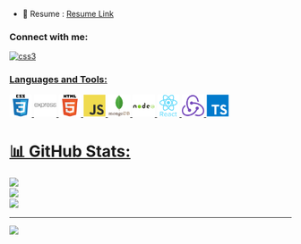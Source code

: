 

- 📄 Resume : [Resume Link](https://drive.google.com/file/d/1v101nto8M20QbFkWdLUNZ7SP9-8LHSSJ/view?usp=drive_link)

<h3 align="left">Connect with me:</h3>
<p align="left">
   <a href="https://www.linkedin.com/in/manikantofficial2023" target="_blank" rel="noreferrer"> <img src="https://cdn.jsdelivr.net/npm/simple-icons@3.0.1/icons/linkedin.svg" alt="css3" width="40" height="40"/>
</p>

<h3 align="left">Languages and Tools:</h3>
<p align="left"> <a href="https://www.w3schools.com/css/" target="_blank" rel="noreferrer"> <img src="https://raw.githubusercontent.com/devicons/devicon/master/icons/css3/css3-original-wordmark.svg" alt="css3" width="40" height="40"/> </a> <a href="https://expressjs.com" target="_blank" rel="noreferrer"> <img src="https://raw.githubusercontent.com/devicons/devicon/master/icons/express/express-original-wordmark.svg" alt="express" width="40" height="40"/> </a> <a href="https://www.w3.org/html/" target="_blank" rel="noreferrer"> <img src="https://raw.githubusercontent.com/devicons/devicon/master/icons/html5/html5-original-wordmark.svg" alt="html5" width="40" height="40"/> </a> <a href="https://developer.mozilla.org/en-US/docs/Web/JavaScript" target="_blank" rel="noreferrer"> <img src="https://raw.githubusercontent.com/devicons/devicon/master/icons/javascript/javascript-original.svg" alt="javascript" width="40" height="40"/> </a> <a href="https://www.mongodb.com/" target="_blank" rel="noreferrer"> <img src="https://raw.githubusercontent.com/devicons/devicon/master/icons/mongodb/mongodb-original-wordmark.svg" alt="mongodb" width="40" height="40"/> </a> <a href="https://nodejs.org" target="_blank" rel="noreferrer"> <img src="https://raw.githubusercontent.com/devicons/devicon/master/icons/nodejs/nodejs-original-wordmark.svg" alt="nodejs" width="40" height="40"/> </a> <a href="https://reactjs.org/" target="_blank" rel="noreferrer"> <img src="https://raw.githubusercontent.com/devicons/devicon/master/icons/react/react-original-wordmark.svg" alt="react" width="40" height="40"/> </a> <a href="https://redux.js.org" target="_blank" rel="noreferrer"> <img src="https://raw.githubusercontent.com/devicons/devicon/master/icons/redux/redux-original.svg" alt="redux" width="40" height="40"/> </a> <a href="https://www.typescriptlang.org/" target="_blank" rel="noreferrer"> <img src="https://raw.githubusercontent.com/devicons/devicon/master/icons/typescript/typescript-original.svg" alt="typescript" width="40" height="40"/> </a>
</a> <a href="https://www.typescriptlang.org/" target="_blank" rel="noreferrer"> </p>


# 📊 GitHub Stats:
![](https://github-readme-stats.vercel.app/api?username=Manikantkr-1004&theme=default&hide_border=false&include_all_commits=false&count_private=false)<br/>
![](https://github-readme-streak-stats.herokuapp.com/?user=Manikantkr-1004&theme=default&hide_border=false)<br/>
![](https://github-readme-stats.vercel.app/api/top-langs/?username=Manikantkr-1004&theme=default&hide_border=false&include_all_commits=false&count_private=false&layout=compact)

---
[![](https://visitcount.itsvg.in/api?id=manikantkr-1004&icon=0&color=0)](https://visitcount.itsvg.in)
